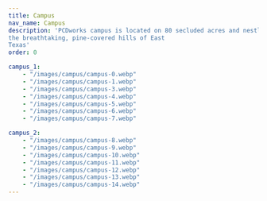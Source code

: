 ```yaml
---
title: Campus
nav_name: Campus
description: 'PCDworks campus is located on 80 secluded acres and nestled within
the breathtaking, pine-covered hills of East
Texas'
order: 0

campus_1:
    - "/images/campus/campus-0.webp"
    - "/images/campus/campus-1.webp"
    - "/images/campus/campus-3.webp"
    - "/images/campus/campus-4.webp"
    - "/images/campus/campus-5.webp"
    - "/images/campus/campus-6.webp"
    - "/images/campus/campus-7.webp"

campus_2:
    - "/images/campus/campus-8.webp"
    - "/images/campus/campus-9.webp"
    - "/images/campus/campus-10.webp"
    - "/images/campus/campus-11.webp"
    - "/images/campus/campus-12.webp"
    - "/images/campus/campus-13.webp"
    - "/images/campus/campus-14.webp"
---
```


<text-image :images="campus_1">
<template v-slot:left>

## For out-of-the-box thinking,
# Step out of your box
<br/>

Located on 80 secluded acres and nestled within
the breathtaking, pine-covered hills of East
Texas, our campus provides a one-of-a-kind
environment where your mind (and body) can
freely wander. A spot where fresh air and fresh
thought mingle.

But don't let the serene and majestic setting fool you. The PCDworks
campus is home to a full complement of state-of-the-art engineering,
prototyping, and testing facilities, and is staffed by some of the brightest
minds in the business.

We've hosted scores of Immersive Ideation™ sessions and have provided
expertise in new product development to some of the largest companies in
the world. Our quiet, isolated location is recognized as an ideal spot for
fostering creativity and sparking imaginative ideation and collaborative
thinking that yields accelerated breakthrough solutions.

</template>
</text-image>

<image-text :images="campus_2">
<template v-slot:right>

## Experience if for
# Yourself
<br/>

All are welcome to visit our campus. Come by yourself or bring your team to
stroll the grounds, see what we're working on, and explore all the ways you
can experience out-of-the-box thinking. Schedule your visit today.

</template>
</image-text>